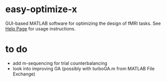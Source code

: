# easy-optimize-x
GUI-based MATLAB software for optimizing the design of fMRI tasks. See [Help Page](http://spunt.github.io/easy-optimize-x) for usage instructions. 

# to do
* add m-sequencing for trial counterbalancing
* look into improving GA (possibly with turboGA.m from MATLAB File Exchange)
